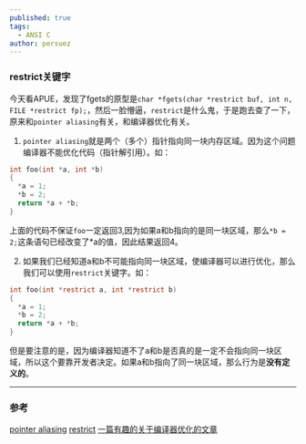```yaml
---
published: true
tags:
  - ANSI C
author: persuez
---
```

### restrict关键字
今天看APUE，发现了fgets的原型是```char *fgets(char *restrict buf, int n, FILE *restrict fp);```，然后一脸懵逼，```restrict```是什么鬼，于是跑去查了一下，原来和```pointer aliasing```有关，和编译器优化有关。
1. ```pointer aliasing```就是两个（多个）指针指向同一块内存区域。因为这个问题编译器不能优化代码（指针解引用）。如：

  ``` c
  int foo(int *a, int *b)
  {
    *a = 1;
    *b = 2;
    return *a + *b;
  }
  ```
  上面的代码不保证```foo```一定返回3,因为如果a和b指向的是同一块区域，那么```*b = 2;```这条语句已经改变了*a的值，因此结果返回4。

2. 如果我们已经知道a和b不可能指向同一块区域，使编译器可以进行优化，那么我们可以使用```restrict```关键字。如：

  ``` c
  int foo(int *restrict a, int *restrict b)
  {
    *a = 1;
    *b = 2;
    return *a + *b;
  }
  ```
  但是要注意的是，因为编译器知道不了a和b是否真的是一定不会指向同一块区域，所以这个要靠开发者决定。如果a和b指向了同一块区域，那么行为是**没有定义的**。

---
### 参考
[pointer aliasing](https://en.wikipedia.org/wiki/Pointer_aliasing)
[restrict](https://en.wikipedia.org/wiki/Restrict)
[一篇有趣的关于编译器优化的文章](https://archive.is/20130112201318/http://www.futurechips.org/tips-for-power-coders/how-to-trick-cc-compilers-into-generating-terrible-code.html)
